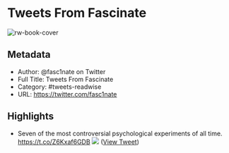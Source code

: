 # Tweets From Fascinate

![rw-book-cover](https://pbs.twimg.com/profile_images/1552059284086611968/l0vA92Sh.jpg)

## Metadata
- Author: @fasc1nate on Twitter
- Full Title: Tweets From Fascinate
- Category: #tweets-readwise 
- URL: https://twitter.com/fasc1nate

## Highlights
- Seven of the most controversial psychological experiments of all time. 
  https://t.co/Z6Kxaf6GDB 
  ![](https://pbs.twimg.com/media/FrXfHOcWICE9S8c.jpg) ([View Tweet](https://twitter.com/fasc1nate/status/1636459360606998528))
